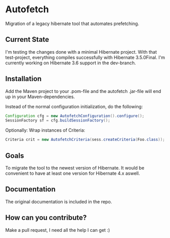 # Autofetch
Migration of a legacy hibernate tool that automates prefetching.

## Current State
I'm testing the changes done with a minimal Hibernate project. With that test-project, everything compiles successfully with Hibernate 3.5.0Final. I'm currently working on Hibernate 3.6 support in the dev-branch.


## Installation
Add the Maven project to your .pom-file and the autofetch .jar-file will end up in your Maven-dependencies. 

Instead of the normal configuration initialization, do the following:
```java
Configuration cfg = new AutofetchConfiguration().configure();
SessionFactory sf = cfg.buildSessionFactory();
```
Optionally: Wrap instances of Criteria:
```java
Criteria crit = new AutofetchCriteria(sess.createCriteria(Foo.class));
```
## Goals
To migrate the tool to the newest version of Hibernate. It would be convenient to have at least one version for Hibernate 4.x aswell. 

## Documentation
The original documentation is included in the repo.

## How can you contribute?
Make a pull request, I need all the help I can get :)
